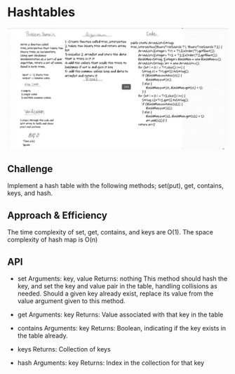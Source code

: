 # Hashtables

![code32](./32.jpg)  



## Challenge
Implement a hash table with the following methods; set(put), get, contains, keys, and hash.

## Approach & Efficiency
The time complexity of set, get, contains, and keys are O(1).
The space complexity of hash map is O(n)
## API
- set
Arguments: key, value
Returns: nothing
This method should hash the key, and set the key and value pair in the table, handling collisions as needed.
Should a given key already exist, replace its value from the value argument given to this method.

- get
Arguments: key
Returns: Value associated with that key in the table

- contains
Arguments: key
Returns: Boolean, indicating if the key exists in the table already.

- keys
Returns: Collection of keys
 
- hash
Arguments: key
Returns: Index in the collection for that key